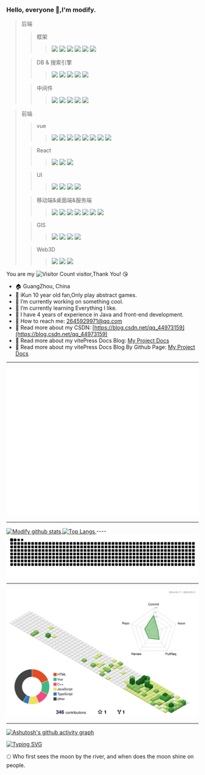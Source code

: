 ### Hello, everyone 👋,I'm modify.

> 后端
> > 框架
> > > ![](https://img.shields.io/badge/Spring-blue)
![](https://img.shields.io/badge/Mybatis-blue)
![](https://img.shields.io/badge/MybatisPlus-blue)
![](https://img.shields.io/badge/SpringBoot-blue)
![](https://img.shields.io/badge/SpringCloud-blue)
![](https://img.shields.io/badge/SpringSecurity-blue)
>
> > DB & 搜索引擎
> > > ![](https://img.shields.io/badge/MySQL-blue)
![](https://img.shields.io/badge/Oracle-blue)
![](https://img.shields.io/badge/MongoDB-blue)
![](https://img.shields.io/badge/Redis-blue)
![](https://img.shields.io/badge/ElasticSearch-blue)
>
> > 中间件
> > > ![](https://img.shields.io/badge/Nginx-blue)
![](https://img.shields.io/badge/MQ-blue)
![](https://img.shields.io/badge/MinIO-blue)
![](https://img.shields.io/badge/xxlJob-blue)
![](https://img.shields.io/badge/Jenkins&Docker-blue)

> 前端
>
> > vue
> > > ![](https://img.shields.io/badge/Vue2-blue)
![](https://img.shields.io/badge/Vue3-blue)
![](https://img.shields.io/badge/VueRouter-blue)
![](https://img.shields.io/badge/Vuex-blue)
![](https://img.shields.io/badge/Pinia-blue)
![](https://img.shields.io/badge/Vite-blue)
![](https://img.shields.io/badge/Webpack-blue)
![](https://img.shields.io/badge/Tailwindcss-blue)
>
> > React
> > > ![](https://img.shields.io/badge/React-blue)
![](https://img.shields.io/badge/ReactRouter-blue)
![](https://img.shields.io/badge/Redux-blue)
>
> > UI
> > > ![](https://img.shields.io/badge/ElementUI-blue)
![](https://img.shields.io/badge/ElementPlus-blue)
![](https://img.shields.io/badge/AntDesign-blue)
![](https://img.shields.io/badge/VxeTable-blue)
>
> > 移动端&桌面端&服务端
> > > ![](https://img.shields.io/badge/小程序-blue)
![](https://img.shields.io/badge/Uniapp-blue)
![](https://img.shields.io/badge/ReactNative-blue)
![](https://img.shields.io/badge/H5-blue)
![](https://img.shields.io/badge/Node-blue)
![](https://img.shields.io/badge/Electron-blue)
![](https://img.shields.io/badge/Nuxt-blue)
>
> > GIS
> > > ![](https://img.shields.io/badge/OpenLayer-blue)
![](https://img.shields.io/badge/MapBox-blue)
![](https://img.shields.io/badge/Leaflet-blue)
![](https://img.shields.io/badge/Cesium-blue)
>
> > Web3D
> > > ![](https://img.shields.io/badge/WebGL-blue)
![](https://img.shields.io/badge/Shader-blue)
![](https://img.shields.io/badge/Three.js-blue)

You are my ![Visitor Count](https://profile-counter.glitch.me/lizuoqun/count.svg) visitor,Thank You! :kissing_heart:

- :house: GuangZhou, China
- 🐔 iKun 10 year old fan,Only play abstract games.
- :dizzy: I’m currently working on something cool.
- :seedling: I’m currently learning Everything I like.
- :information_desk_person: I have 4 years of experience in Java and front-end development.
- :email: How to reach me: 2645929971@qq.com
- :notebook: Read more about my CSDN: [https://blog.csdn.net/qq_44973159](https://blog.csdn.net/qq_44973159)
- 📖 Read more about my vitePress Docs Blog: [My Project Docs](http://122.51.159.230/My-Project/)
- 📖 Read more about my vitePress Docs Blog By Github Page: [My Project Docs](https://lizuoqun.github.io/My-Project/)

----

![](https://github.com/lizuoqun/lizuoqun/blob/main/github-metrics.svg)

----
<a href="https://github.com/anuraghazra/github-readme-stats">
<img align="center" src="https://github-readme-stats.vercel.app/api?username=lizuoqun&hide=prs&count_private=true&show_icons=true" alt="Modify github stats" width="480" height="170" />
</a>
<a href="https://github.com/anuraghazra/github-readme-stats">
<img align="center" src="https://github-readme-stats.vercel.app/api/top-langs/?username=lizuoqun&layout=compact" alt="Top Langs" height="166" />
</a>

<div style="display:none">
📕 &nbsp;**Latest Blog Posts**
<div style="display: none; align-items: center; justify-content: center">

<img src="https://stats.justsong.cn/api/csdn?id=qq_44973159&lang=zh-CN"/>

<div style="flex:1">

<!-- BLOG-POST-LIST:START -->

- [WebGL初体验：绘制图形与变换技巧](https://blog.csdn.net/qq_44973159/article/details/146249029)
- [React-Native 项目初始化及安卓环境搭建](https://blog.csdn.net/qq_44973159/article/details/144499560)
- [初识Electron &amp; 进程通信](https://blog.csdn.net/qq_44973159/article/details/143575624)
- [qiankun 应用之间数据传递](https://blog.csdn.net/qq_44973159/article/details/142998712)
- [微前端 Spa &amp; qiankun](https://blog.csdn.net/qq_44973159/article/details/142957482)

<!-- BLOG-POST-LIST:END -->
</div>
</div>
</div>
----

<picture>
  <source media="(prefers-color-scheme: dark)" srcset="https://raw.githubusercontent.com/lizuoqun/lizuoqun/output/github-contribution-grid-snake-dark.svg">
  <source media="(prefers-color-scheme: light)" srcset="https://raw.githubusercontent.com/lizuoqun/lizuoqun/output/github-contribution-grid-snake.svg">
  <img alt="github contribution grid snake animation" src="https://raw.githubusercontent.com/lizuoqun/lizuoqun/output/github-contribution-grid-snake.svg">
</picture>

----

![](https://github.com/lizuoqun/lizuoqun/blob/main/profile-3d-contrib/profile-green-animate.svg)

----

[![Ashutosh's github activity graph](https://github-readme-activity-graph.vercel.app/graph?username=lizuoqun&theme=vue)](https://github.com/lizuoqun/github-readme-activity-graph)

[![Typing SVG](https://readme-typing-svg.demolab.com?font=Fira+Code&pause=1000&width=600px&height=36&lines=江畔何人初见月，江月何年初照人。)](https://git.io/typing-svg)

:full_moon: Who first sees the moon by the river, and when does the moon shine on people.